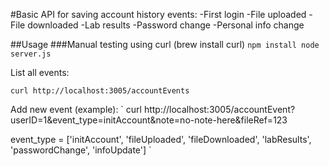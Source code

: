 #Basic API for saving account history events: 
	-First login 
	-File uploaded 
	-File downloaded 
	-Lab results
	-Password change
	-Personal info change

##Usage
###Manual testing using curl (brew install curl)
`
npm install
node server.js
`

List all events:

`
curl http://localhost:3005/accountEvents
`

Add new event (example):
`
 curl http://localhost:3005/accountEvent\?userID\=1\&event_type\=initAccount\&note\=no-note-here\&fileRef\=123

 event_type = ['initAccount', 'fileUploaded', 'fileDownloaded', 'labResults', 'passwordChange', 'infoUpdate']
`
